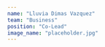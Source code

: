 ```yaml
---
name: "Lluvia Dimas Vazquez"
team: "Business"
position: "Co-Lead"
image_name: "placeholder.jpg"
---
```

